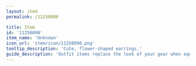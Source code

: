 ```yaml
---
layout: item
permalink: /11250090

title: Item
id: '11250090'
item_name: 'Unknown'
icon_url: 'item/icon/11250090.png'
tooltip_description: 'Cute, flower-shaped earrings.'
guide_description: 'Outfit items replace the look of your gear when equipped.'
---
```

